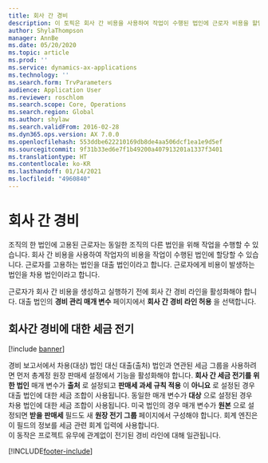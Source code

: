```yaml
---
title: 회사 간 경비
description: 이 토픽은 회사 간 비용을 사용하여 작업이 수행된 법인에 근로자 비용을 할당하는 방법에 대한 정보를 제공합니다.
author: ShylaThompson
manager: AnnBe
ms.date: 05/20/2020
ms.topic: article
ms.prod: ''
ms.service: dynamics-ax-applications
ms.technology: ''
ms.search.form: TrvParameters
audience: Application User
ms.reviewer: roschlom
ms.search.scope: Core, Operations
ms.search.region: Global
ms.author: shylaw
ms.search.validFrom: 2016-02-28
ms.dyn365.ops.version: AX 7.0.0
ms.openlocfilehash: 553ddbe622210169db8de4aa506dcf1ea1e9d5ef
ms.sourcegitcommit: 9f31b33ed6e7f1b49200a407913201a1337f3401
ms.translationtype: HT
ms.contentlocale: ko-KR
ms.lasthandoff: 01/14/2021
ms.locfileid: "4960840"
---
```

# <a name="intercompany-expenses"></a>회사 간 경비

조직의 한 법인에 고용된 근로자는 동일한 조직의 다른 법인을 위해 작업을 수행할 수 있습니다. 회사 간 비용을 사용하여 작업자의 비용을 작업이 수행된 법인에 할당할 수 있습니다. 근로자를 고용하는 법인을 대출 법인이라고 합니다. 근로자에게 비용이 발생하는 법인을 차용 법인이라고 합니다. 

근로자가 회사 간 비용을 생성하고 실행하기 전에 회사 간 경비 라인을 활성화해야 합니다. 대출 법인의 **경비 관리 매개 변수** 페이지에서 **회사 간 경비 라인 허용** 을 선택합니다. 

## <a name="tax-posting-for-intercompany-expenses"></a>회사간 경비에 대한 세금 전기

[!include [banner](../includes/banner.md)]

경비 보고서에서 차용(대상) 법인 대신 대출(출처) 법인과 연관된 세금 그룹을 사용하려면 먼저 총계정 원장 판매세 설정에서 기능을 활성화해야 합니다. **회사 간 세금 전기를 위한 법인** 매개 변수가 **출처** 로 설정되고 **판매세 과세 규칙 적용** 이 **아니요** 로 설정된 경우 대출 법인에 대한 세금 조합이 사용됩니다. 동일한 매개 변수가 **대상** 으로 설정된 경우 차용 법인에 대한 세금 조합이 사용됩니다. 미국 법인의 경우 매개 변수가 **원본** 으로 설정되면 **받을 판매세** 필드도 새 **원장 전기 그룹** 페이지에서 구성해야 합니다. 회계 엔진은 이 필드의 정보를 세금 관련 회계 입력에 사용합니다.   
이 동작은 프로젝트 유무에 관계없이 전기된 경비 라인에 대해 일관됩니다.  


[!INCLUDE[footer-include](../includes/footer-banner.md)]